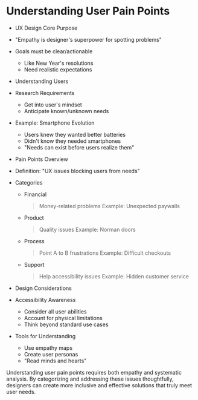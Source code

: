# Understanding User Pain Points

* UX Design Core Purpose
 * "Empathy is designer's superpower for spotting problems"
 * Goals must be clear/actionable
   - Like New Year's resolutions
   - Need realistic expectations

* Understanding Users
 * Research Requirements
   - Get into user's mindset
   - Anticipate known/unknown needs
 * Example: Smartphone Evolution
   - Users knew they wanted better batteries
   - Didn't know they needed smartphones
   - "Needs can exist before users realize them"

* Pain Points Overview
 * Definition: "UX issues blocking users from needs"
 * Categories
   - Financial
     > Money-related problems
     > Example: Unexpected paywalls
   - Product
     > Quality issues
     > Example: Norman doors
   - Process
     > Point A to B frustrations
     > Example: Difficult checkouts
   - Support
     > Help accessibility issues
     > Example: Hidden customer service

* Design Considerations
 * Accessibility Awareness
   - Consider all user abilities
   - Account for physical limitations
   - Think beyond standard use cases
 * Tools for Understanding
   - Use empathy maps
   - Create user personas
   - "Read minds and hearts"

Understanding user pain points requires both empathy and systematic analysis. By categorizing and addressing these issues thoughtfully, designers can create more inclusive and effective solutions that truly meet user needs.

